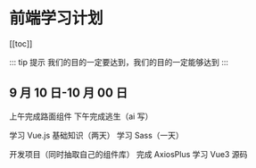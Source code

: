 # 前端学习计划

[[toc]]

::: tip 提示
我们的目的一定要达到，我们的目的一定能够达到
:::

## 9 月 10 日-10 月 00 日

上午完成路面组件
下午完成逃生（ai 写）

学习 Vue.js 基础知识（两天）
学习 Sass（一天）

开发项目（同时抽取自己的组件库）
完成 AxiosPlus
学习 Vue3 源码
